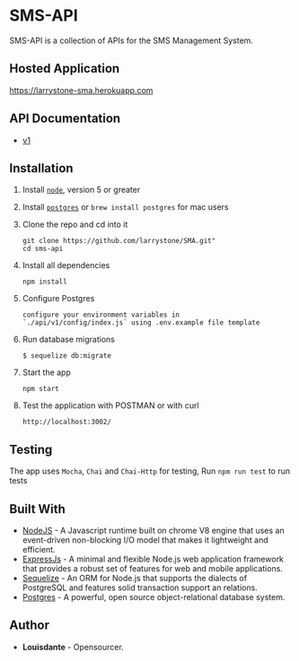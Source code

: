 # SMS-API
SMS-API is a collection of APIs for the SMS Management System.

## Hosted Application
https://larrystone-sma.herokuapp.com

## API Documentation
- [v1](https://documenter.getpostman.com/view/616731/S11BzNKe)


## Installation 
1. Install [`node`](https://nodejs.org/en/download/), version 5 or greater

2. Install [`postgres`](https://www.postgresql.org/download/) or `brew install postgres` for mac users

3. Clone the repo and cd into it

    ```
    git clone https://github.com/larrystone/SMA.git"
    cd sms-api
    ```

4. Install all dependencies

    ```
    npm install
    ```

5. Configure Postgres

    ```
    configure your environment variables in
    `./api/v1/config/index.js` using .env.example file template
    ```

6.  Run database migrations

    ```
    $ sequelize db:migrate
    ```

7. Start the app

    ```
    npm start
    ```

8. Test the application with POSTMAN or with curl

    ```
    http://localhost:3002/
    ```    

## Testing

The app uses `Mocha`, `Chai` and `Chai-Http` for testing, 
Run `npm run test` to run tests


## Built With
* [NodeJS](https://nodejs.org/en/) - A Javascript runtime built on chrome V8 engine that uses an event-driven non-blocking I/O model that makes it lightweight and efficient.
* [ExpressJs](https://expressjs.com/) - A minimal and flexible Node.js web application framework that provides a robust set of features for web and mobile applications.
* [Sequelize](http://docs.sequelizejs.com/) - An ORM for Node.js that supports the dialects of PostgreSQL and features solid transaction support an relations.
* [Postgres](https://www.postgresql.org/) - A powerful, open source object-relational database system.

## Author

* **Louisdante** - Opensourcer.
